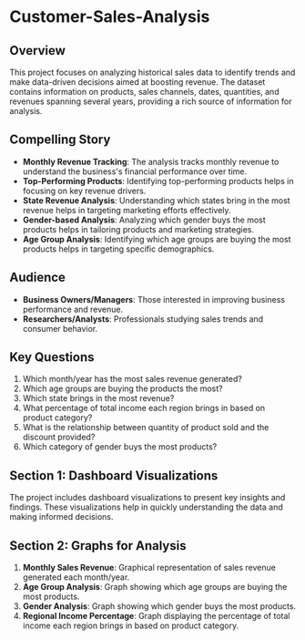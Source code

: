 # Customer-Sales-Analysis

## Overview

This project focuses on analyzing historical sales data to identify trends and make data-driven decisions aimed at boosting revenue. The dataset contains information on products, sales channels, dates, quantities, and revenues spanning several years, providing a rich source of information for analysis.

## Compelling Story

- **Monthly Revenue Tracking**: The analysis tracks monthly revenue to understand the business's financial performance over time.
- **Top-Performing Products**: Identifying top-performing products helps in focusing on key revenue drivers.
- **State Revenue Analysis**: Understanding which states bring in the most revenue helps in targeting marketing efforts effectively.
- **Gender-based Analysis**: Analyzing which gender buys the most products helps in tailoring products and marketing strategies.
- **Age Group Analysis**: Identifying which age groups are buying the most products helps in targeting specific demographics.

## Audience

- **Business Owners/Managers**: Those interested in improving business performance and revenue.
- **Researchers/Analysts**: Professionals studying sales trends and consumer behavior.

## Key Questions

1) Which month/year has the most sales revenue generated?
2) Which age groups are buying the products the most?
3) Which state brings in the most revenue?
4) What percentage of total income each region brings in based on product category?
5) What is the relationship between quantity of product sold and the discount provided?
6) Which category of gender buys the most products?

## Section 1: Dashboard Visualizations

The project includes dashboard visualizations to present key insights and findings. These visualizations help in quickly understanding the data and making informed decisions.

## Section 2: Graphs for Analysis

1) **Monthly Sales Revenue**: Graphical representation of sales revenue generated each month/year.
2) **Age Group Analysis**: Graph showing which age groups are buying the most products.
3) **Gender Analysis**: Graph showing which gender buys the most products.
4) **Regional Income Percentage**: Graph displaying the percentage of total income each region brings in based on product category.
